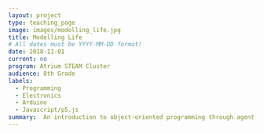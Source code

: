 ```yaml
---
layout: project
type: teaching_page
image: images/modelling_life.jpg
title: Modelling Life
# All dates must be YYYY-MM-DD format!
date: 2018-11-01
current: no
program: Atrium STEAM Cluster
audience: 8th Grade
labels:
  - Programming
  - Electronics
  - Arduino
  - Javascript/p5.js
summary:  An introduction to object-oriented programming through agent-based modelling.  Students build a simple digital ecosystem simulation that responds to external stimuli from real-world sensors and other input.
---
```


